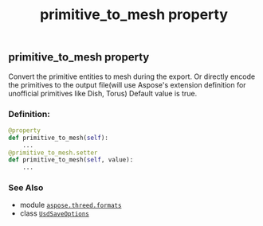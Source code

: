 ﻿---
title: primitive_to_mesh property
second_title: Aspose.3D for Python via .NET API References
description: 
type: docs
weight: 90
url: /python-net/aspose.threed.formats/usdsaveoptions/primitive_to_mesh/
is_root: false
---

## primitive_to_mesh property


Convert the primitive entities to mesh during the export.
Or directly encode the primitives to the output file(will use Aspose's extension definition for unofficial primitives like Dish, Torus)
Default value is true.
### Definition:
```python
@property
def primitive_to_mesh(self):
    ...
@primitive_to_mesh.setter
def primitive_to_mesh(self, value):
    ...
```

### See Also
* module [`aspose.threed.formats`](../../)
* class [`UsdSaveOptions`](/3d/python-net/aspose.threed.formats/usdsaveoptions)
